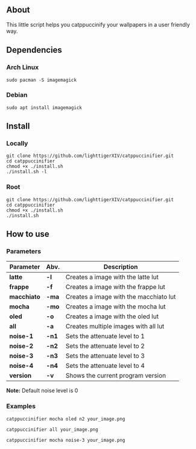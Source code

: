## About
This little script helps you catppuccinify your wallpapers in a user friendly way.

## Dependencies

### Arch Linux
    sudo pacman -S imagemagick
  
### Debian 
    sudo apt install imagemagick
    
## Install
### Locally
    git clone https://github.com/lighttigerXIV/catppuccinifier.git
    cd catppuccinifier
    chmod +x ./install.sh
    ./install.sh -l
    
### Root
    git clone https://github.com/lighttigerXIV/catppuccinifier.git
    cd catppuccinifier
    chmod +x ./install.sh
    ./install.sh
    
## How to use

### Parameters
Parameter | Abv. | Description |
|-------|-----------|-----|
| **latte** | **-l** | Creates a image with the latte lut |
| **frappe** | **-f** | Creates a image with the frappe lut |
| **macchiato** | **-ma** | Creates a image with the macchiato lut |
| **mocha** | **-mo** | Creates a image with the mocha lut |
| **oled** | **-o** | Creates a image with the oled lut |
| **all** | **-a** | Creates multiple images with all lut |
| **noise-1** | **-n1** | Sets the attenuate level to 1 |
| **noise-2** | **-n2** | Sets the attenuate level to 2 |
| **noise-3** | **-n3** | Sets the attenuate level to 3 |
| **noise-4** | **-n4** | Sets the attenuate level to 4 |
| **version** | **-v** | Shows the current program version |

**Note:** Default noise level is 0

### Examples

```catppuccinifier mocha oled n2 your_image.png```

```catppuccinifier all your_image.png```

```catppuccinifier mocha noise-3 your_image.png```

